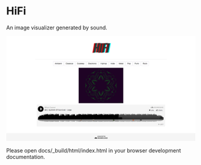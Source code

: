 HiFi
====

An image visualizer generated by sound.

![Alt text](/static/img/screenshot1.png)

Please open docs/_build/html/index.html in your browser development documentation.
